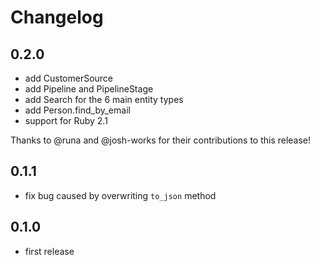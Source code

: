 Changelog
=========

0.2.0
-----

- add CustomerSource
- add Pipeline and PipelineStage
- add Search for the 6 main entity types
- add Person.find_by_email
- support for Ruby 2.1

Thanks to @runa and @josh-works for their contributions to this release!

0.1.1
-----

- fix bug caused by overwriting `to_json` method

0.1.0
-----

- first release